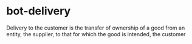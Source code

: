 # bot-delivery
 Delivery to the customer is the transfer of ownership of a good from an entity, the supplier, to that for which the good is intended, the customer
